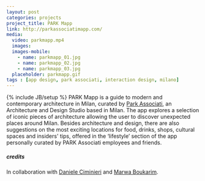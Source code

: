 ```yaml
---
layout: post
categories: projects
project_title: PARK Mapp
link: http://parkassociatimapp.com/
media:
  video: parkmapp.mp4
  images:
  images-mobile:
    - name: parkmapp_01.jpg
    - name: parkmapp_02.jpg
    - name: parkmapp_03.jpg
  placeholder: parkmapp.gif
tags : [app design, park associati, interaction design, milano]
---
```

{% include JB/setup %}
PARK Mapp is a guide to modern and contemporary architecture in Milan, curated by [Park Associati](http://www.parkassociati.com/EN/News.aspx), an Architecture and Design Studio based in Milan.
The app explores a selection of iconic pieces of architecture allowing the user to discover unexpected places around Milan. Besides architecture and design, there are also suggestions on the most exciting locations for food, drinks, shops, cultural spaces and insiders' tips, offered in the ‘lifestyle’ section of the app personally curated by PARK Associati employees and friends.

##### credits
In collaboration with [Daniele Ciminieri](http://danieleciminieri.com) and [Marwa Boukarim](http://www.marwaboukarim.com).
